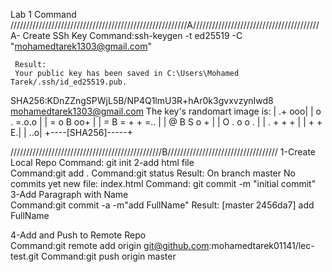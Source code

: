 Lab 1 Command
////////////////////////////////////////////////////////A////////////////////////////////////////
A- Create SSh Key
     Command:ssh-keygen -t ed25519 -C "mohamedtarek1303@gmail.com"

     Result:
     Your public key has been saved in C:\Users\Mohamed Tarek/.ssh/id_ed25519.pub.
SHA256:KDnZZngSPWjL5B/NP4Q1lmU3R+hAr0k3gvxvzynIwd8 mohamedtarek1303@gmail.com
The key's randomart image is:
|           .+ ooo|
|     o   . =.o.o |
|    = o   B oo+  |
|   = B = + + =.. |
|    @ B S o +    |
|     O . o o .   |
|      .   + + +  |
|           + + E.|
|              ..o|
+----[SHA256]-----+

////////////////////////////////////////////////B///////////////////////////////////
1-Create Local Repo
      Command: git init
2-add html file   
      Command:git add .
      Command:git status
      Result:
              On branch master
              No commits yet
              new file: index.html
      Command: git commit -m "initial commit"
3-Add Paragraph with Name  
      Command:git commit -a -m"add FullName"
      Result:
             [master 2456da7] add FullName

 4-Add and Push to Remote Repo           
      Command:git remote add origin git@github.com:mohamedtarek01141/lec-test.git
      Command:git push origin master


      